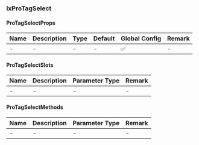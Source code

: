 ### IxProTagSelect

#### ProTagSelectProps

| Name | Description | Type | Default | Global Config | Remark |
| --- | --- | --- | --- | --- | --- |
| - | - | - | - | ✅ | - |

#### ProTagSelectSlots

| Name | Description | Parameter Type | Remark |
| --- | --- | --- | --- |
| - | - | - | - |

#### ProTagSelectMethods

| Name | Description | Parameter Type | Remark |
| --- | --- | --- | --- |
| - | - | - | - |
